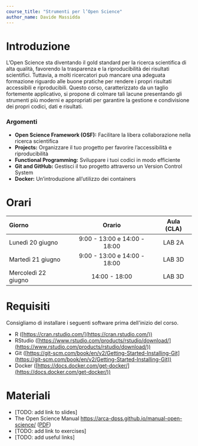 ```yaml
---
course_title: "Strumenti per l’Open Science"
author_name: Davide Massidda 
---
```



# Introduzione

L’Open Science sta diventando il gold standard per la ricerca scientifica di alta qualità, favorendo la trasparenza e la riproducibilità dei risultati scientifici. Tuttavia, a molti ricercatori può mancare una adeguata formazione riguardo alle buone pratiche per rendere i propri risultati accessibili e riproducibili. Questo corso, caratterizzato da un taglio fortemente applicativo, si propone di colmare tali lacune presentando gli strumenti più moderni e appropriati per garantire la gestione e condivisione dei propri codici, dati e risultati.

### Argomenti

- **Open Science Framework (OSF):** Facilitare la libera collaborazione nella ricerca scientifica
- **Projects:** Organizzare il tuo progetto per favorire l’accessibilità e riproducibilità
- **Functional Programming:** Sviluppare i tuoi codici in modo efficiente
- **Git and GitHub:** Gestisci il tuo progetto attraverso un Version Control System
- **Docker:** Un’introduzione all’utilizzo dei containers

# Orari

<div style="text-align:center">

| Giorno | Orario | Aula (CLA)|
|:-------|:------:|:-----:|
| Lunedì 20 giugno | 9:00 - 13:00 e 14:00 - 18:00 | LAB 2A |
| Martedì 21 giugno | 9:00 - 13:00 e 14:00 - 18:00 | LAB 3D |
| Mercoledì 22 giugno | 14:00 - 18:00 | LAB 3D |

</div>



# Requisiti

Consigliamo di installare i seguenti software prima dell'inizio del corso.

- R ([https://cran.rstudio.com/](https://cran.rstudio.com/))
- RStudio ([https://www.rstudio.com/products/rstudio/download/](https://www.rstudio.com/products/rstudio/download/))
- Git ([https://git-scm.com/book/en/v2/Getting-Started-Installing-Git](https://git-scm.com/book/en/v2/Getting-Started-Installing-Git))
- Docker ([https://docs.docker.com/get-docker/](https://docs.docker.com/get-docker/))

# Materiali

- [TODO: add link to slides]
- The Open Science Manual https://arca-dpss.github.io/manual-open-science/ ([PDF](https://arca-dpss.github.io/manual-open-science/manual-open-science.pdf))
- [TODO: add link to exercises]
- [TODO: add useful links]


